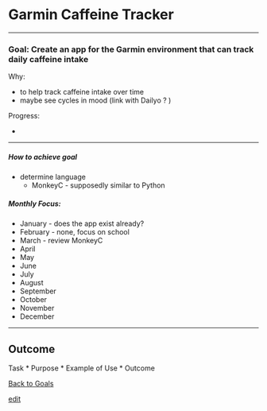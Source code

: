 # Garmin Caffeine Tracker

---


### Goal: Create an app for the Garmin environment that can track daily caffeine intake

Why:   
 
*  to help track caffeine intake over time 
*  maybe see cycles in mood (link with Dailyo ? )

Progress:

* 

----------

##### How to achieve goal 

*  determine language
	*  MonkeyC - supposedly similar to Python

##### Monthly Focus:

* January - does the app exist already?
* February - none, focus on school
* March - review MonkeyC
* April
* May
* June
* July
* August
* September
* October
* November
* December

---

## Outcome 

Task * Purpose * Example of Use * Outcome

[Back to Goals](https://ch3ck3rs.github.io/Goals)

[edit](https://github.com/ch3ck3rs/Goals/blob/gh-pages/2020Goals/Personal/Garmin-App.md)